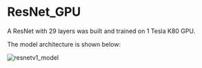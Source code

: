 # ResNet_GPU
A ResNet with 29 layers was built and trained on 1 Tesla K80 GPU. 

The model architecture is shown below: 

![resnetv1_model](https://user-images.githubusercontent.com/18056877/37247163-194b92f2-2485-11e8-9a3d-2732ef511976.png)
